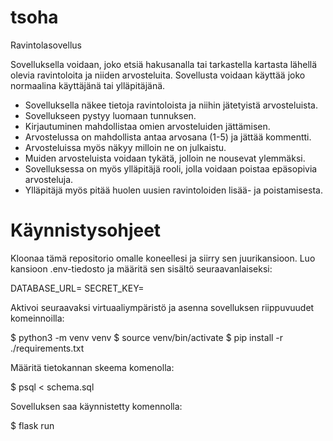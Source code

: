 # tsoha
Ravintolasovellus

Sovelluksella voidaan, joko etsiä hakusanalla tai tarkastella kartasta lähellä olevia ravintoloita ja niiden arvosteluita. Sovellusta voidaan käyttää joko normaalina käyttäjänä tai ylläpitäjänä.

- Sovelluksella näkee tietoja ravintoloista ja niihin jätetyistä arvosteluista.
- Sovellukseen pystyy luomaan tunnuksen.
- Kirjautuminen mahdollistaa omien arvosteluiden jättämisen.
- Arvostelussa on mahdollista antaa arvosana (1-5) ja jättää kommentti.
- Arvosteluissa myös näkyy milloin ne on julkaistu.
- Muiden arvosteluista voidaan tykätä, jolloin ne nousevat ylemmäksi.
- Sovelluksessa on myös ylläpitäjä rooli, jolla voidaan poistaa epäsopivia arvosteluja.
- Ylläpitäjä myös pitää huolen uusien ravintoloiden lisää- ja poistamisesta.

# Käynnistysohjeet

Kloonaa tämä repositorio omalle koneellesi ja siirry sen juurikansioon. Luo kansioon .env-tiedosto ja määritä sen sisältö seuraavanlaiseksi:

DATABASE_URL=<tietokannan-paikallinen-osoite>
SECRET_KEY=<salainen-avain>

Aktivoi seuraavaksi virtuaaliympäristö ja asenna sovelluksen riippuvuudet komeinnoilla:

$ python3 -m venv venv
$ source venv/bin/activate
$ pip install -r ./requirements.txt

Määritä tietokannan skeema komenolla:

$ psql < schema.sql

Sovelluksen saa käynnistetty komennolla:

$ flask run

